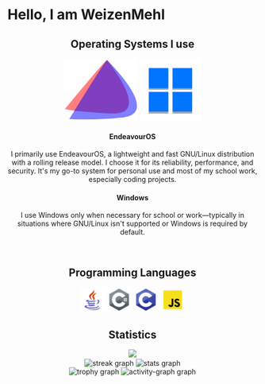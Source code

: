 <div align>
	<h1>Hello, I am WeizenMehl</h1>
</div>
<div align='center'>
	<h2>Operating Systems I use</h2>
</div>

<div align='center'>
    <img src="assets/eos-icon.png" width="150" height="125"/>
    <img src="assets/windows11-icon.png" width="125" height="125"/>
	<h4>EndeavourOS</h4>
    <p>
            I primarily use EndeavourOS, a lightweight and fast GNU/Linux distribution with a rolling release model.
            I choose it for its reliability, performance, and security. It's my go-to system for personal use and most
            of my school work, especially coding projects.
    </p>
	<h4>Windows</h4>
        <p>
            I use Windows only when necessary for school or work—typically in situations where GNU/Linux isn't supported
            or Windows is required by default.
        </p>
</div>
<br>
<div align='center'>
	<h2>Programming Languages</h2>
</div>

<div align='center'>
	<img src="assets/java-icon.png" width="50" height="50"/>
	<img src="assets/csharp-icon.png" width="50" height="50"/>
	<img src="assets/c-icon.png" width="50" height="50"/>
	<img src="assets/js-icon.png" width="50" height="50"/>
</div>

<div align="center">
  <h2>Statistics</h2>

  <img src="https://github-readme-stats.vercel.app/api/top-langs?username=WeizenMehl&locale=en&hide_title=false&layout=compact&card_width=320&langs_count=5&theme=gotham&hide_border=true&order=2%22%20height=%22150%22%20alt=%22languages%20graph%22"  />
  <br>
  <img src="https://streak-stats.demolab.com?user=WeizenMehl&locale=en&mode=daily&theme=rose_pine&hide_border=true&border_radius=5&date_format=n/j%5B/Y%5D&order=3" height="150" alt="streak graph"  />
  <img src="https://github-readme-stats.vercel.app/api?username=WeizenMehl&hide_title=false&hide_rank=false&show_icons=true&include_all_commits=true&count_private=true&disable_animations=false&theme=rose_pine&locale=en&hide_border=true&order=1" height="150" alt="stats graph"  />
  <br>
  <img src="https://github-profile-trophy.vercel.app?username=WeizenMehl&theme=tokyonight&column=-1&row=1&margin-w=8&margin-h=8&no-bg=true&no-frame=true&order=4" height="150" alt="trophy graph"  />
  <img src="https://github-readme-activity-graph.vercel.app/graph?username=WeizenMehl&radius=16&theme=gotham&area=true&order=5&hide_border=true" height="300" alt="activity-graph graph"  />
</div>
